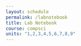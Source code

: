 ```yaml
---
layout: schedule
permalink: /labnotebook
title: Lab Notebook
course: compsci
units: "1,2,3,4,5,6,7,8,9"
---
```



